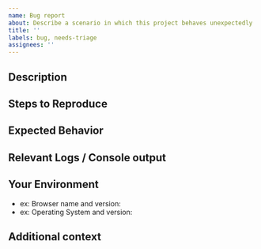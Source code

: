 ```yaml
---
name: Bug report
about: Describe a scenario in which this project behaves unexpectedly
title: ''
labels: bug, needs-triage
assignees: ''
---
```


[NOTE]: # ' ^^ Provide a general summary of the issue in the title above. ^^ '

## Description

[NOTE]: # " Describe the problem you're encountering. "
[TIP]: # ' Do NOT give us access or passwords to your New Relic account or API keys! '

## Steps to Reproduce

[NOTE]: # ' Please be as specific as possible. '

## Expected Behavior

[NOTE]: # ' Tell us what you expected to happen. '

## Relevant Logs / Console output

[NOTE]: # ' Please provide specifics of the local error logs, Browser Dev Tools console, etc. if appropriate and possible. '

## Your Environment

[TIP]: # ' Include as many relevant details about your environment as possible. '

- ex: Browser name and version:
- ex: Operating System and version:

## Additional context

[TIP]: # ' Add any other context about the problem here. '
